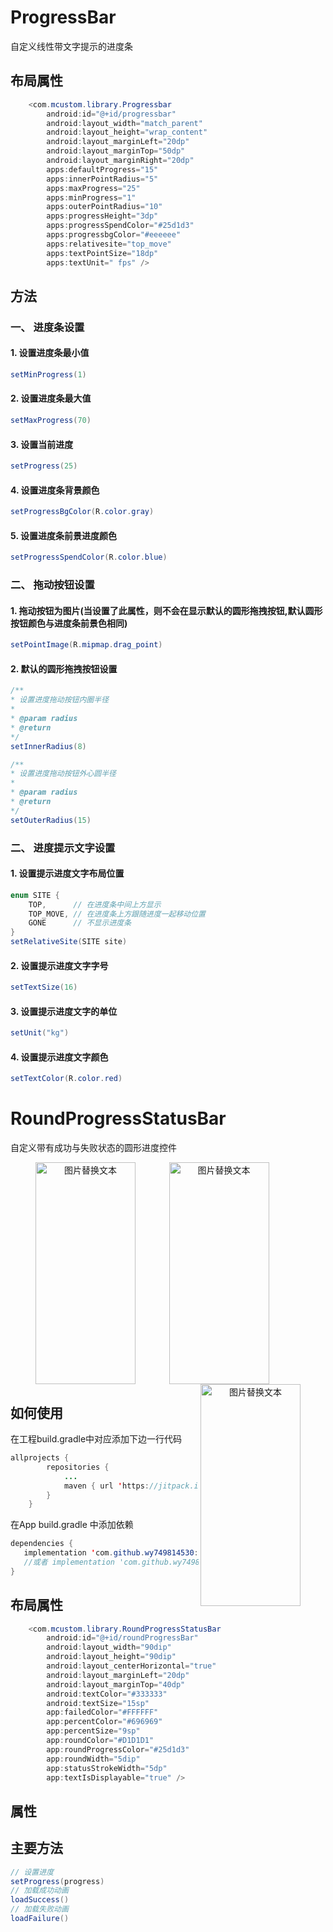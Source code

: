 # ProgressBar 
自定义线性带文字提示的进度条

## 布局属性
``` java
    <com.mcustom.library.Progressbar
        android:id="@+id/progressbar"
        android:layout_width="match_parent"
        android:layout_height="wrap_content"
        android:layout_marginLeft="20dp"
        android:layout_marginTop="50dp"
        android:layout_marginRight="20dp"
        apps:defaultProgress="15"
        apps:innerPointRadius="5"
        apps:maxProgress="25"
        apps:minProgress="1"
        apps:outerPointRadius="10"
        apps:progressHeight="3dp"
        apps:progressSpendColor="#25d1d3"
        apps:progressbgColor="#eeeeee"
        apps:relativesite="top_move"
        apps:textPointSize="18dp"
        apps:textUnit=" fps" />
```

## 方法

### 一、 进度条设置
#### 1. 设置进度条最小值
```java
setMinProgress(1)
```

#### 2. 设置进度条最大值
```java
setMaxProgress(70)
```

#### 3. 设置当前进度
```java
setProgress(25)
```
#### 4. 设置进度条背景颜色
```java
setProgressBgColor(R.color.gray)
```

#### 5. 设置进度条前景进度颜色
```java
setProgressSpendColor(R.color.blue)
```

### 二、 拖动按钮设置
#### 1. 拖动按钮为图片(当设置了此属性，则不会在显示默认的圆形拖拽按钮,默认圆形按钮颜色与进度条前景色相同)
```java
setPointImage(R.mipmap.drag_point)
```

#### 2. 默认的圆形拖拽按钮设置
```java 
/**
* 设置进度拖动按钮内圈半径
*
* @param radius 
* @return
*/
setInnerRadius(8)

/**
* 设置进度拖动按钮外心圆半径
*
* @param radius
* @return
*/
setOuterRadius(15)
```

### 二、 进度提示文字设置

#### 1. 设置提示进度文字布局位置
```java
enum SITE {
    TOP,      // 在进度条中间上方显示
    TOP_MOVE, // 在进度条上方跟随进度一起移动位置
    GONE      // 不显示进度条
}
setRelativeSite(SITE site)
```

#### 2. 设置提示进度文字字号
```java
setTextSize(16)
```

#### 3. 设置提示进度文字的单位
```java
setUnit("kg")

```
#### 4. 设置提示进度文字颜色
```java
setTextColor(R.color.red)
```




# RoundProgressStatusBar 
自定义带有成功与失败状态的圆形进度控件
<center>
<figure>
    <img src="https://img-blog.csdnimg.cn/20200806152357564.jpg" alt="图片替换文本" width="160" height="355" align="left" />
    <img src="https://img-blog.csdnimg.cn/20200806151031320.jpg" alt="图片替换文本" width="160" height="355" align="cehter" />
    <img src="https://img-blog.csdnimg.cn/20200806151031279.jpg" alt="图片替换文本" width="160" height="355" align="right" />
</figure>
</center>

## 如何使用
在工程build.gradle中对应添加下边一行代码
```java
allprojects {
		repositories {
			...
			maven { url 'https://jitpack.io' }
		}
	}
```
在App build.gradle 中添加依赖
```java
dependencies {
   implementation 'com.github.wy749814530:ProgressBar:latest.release' 
   //或者 implementation 'com.github.wy749814530:ProgressBar:1.0.6' 
}
```

## 布局属性
```java
    <com.mcustom.library.RoundProgressStatusBar
        android:id="@+id/roundProgressBar"
        android:layout_width="90dip"
        android:layout_height="90dip"
        android:layout_centerHorizontal="true"
        android:layout_marginLeft="20dp"
        android:layout_marginTop="40dp"
        android:textColor="#333333"
        android:textSize="15sp"
        app:failedColor="#FFFFFF"
        app:percentColor="#696969"
        app:percentSize="9sp"
        app:roundColor="#D1D1D1"
        app:roundProgressColor="#25d1d3"
        app:roundWidth="5dip"
        app:statusStrokeWidth="5dp"
        app:textIsDisplayable="true" />
```

## 属性
<declare-styleable name="RoundProgressStatusBar">
		<!-- 外边框背景色-->
        <attr name="roundColor" format="color" />
        <!-- 外边框进度前景色-->
        <attr name="roundProgressColor" format="color" />
        <!-- 外边框宽度-->
        <attr name="roundWidth" format="dimension"></attr>
        <!-- 成功或者失败时，跳动背景色-->
        <attr name="heartbeatColor" format="color" />
        <!-- 成功线条色-->
        <attr name="successColor" format="color" />
        <!-- 失败线条色-->
        <attr name="failedColor" format="color" />
         <!-- 成功或者失败线条宽度-->
        <attr name="statusStrokeWidth" format="dimension"></attr>
        <!-- 进度文字颜色-->
        <attr name="android:textColor" />
        <!-- 进度文字字号-->
        <attr name="android:textSize" />
		<!-- 进度%颜色-->
        <attr name="percentColor" format="reference|color" />
        <!-- 进度%字号-->
        <attr name="percentSize" format="dimension" />
        <!-- 进度最大值-->
        <attr name="max" format="integer"></attr>
        <!-- 是否显示文字-->
        <attr name="textIsDisplayable" format="boolean"></attr>
    </declare-styleable>
    

## 主要方法
```java 
// 设置进度
setProgress(progress)
// 加载成功动画
loadSuccess()
// 加载失败动画
loadFailure()
```







